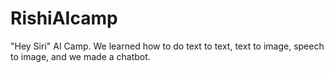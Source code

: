 # RishiAIcamp
"Hey Siri" AI Camp. We learned how to do text to text, text to image, speech to image, and we made a chatbot. 
